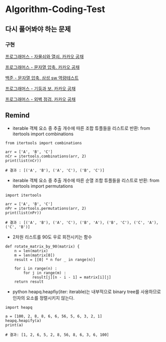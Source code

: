 # Algorithm-Coding-Test

## 다시 풀어봐야 하는 문제

### 구현
[프로그래머스 - 자물쇠와 열쇠. 카카오 공채](https://github.com/Haaae/Algorithm-Coding-Test/blob/master/implementation/%EC%9E%90%EB%AC%BC%EC%87%A0%EC%99%80_%EC%97%B4%EC%87%A0_%ED%94%84%EB%A1%9C%EA%B7%B8%EB%9E%98%EB%A8%B8%EC%8A%A4.py)

[프로그래머스 - 문자열 압축. 카카오 공채](https://github.com/Haaae/Algorithm-Coding-Test/blob/master/implementation/%EB%AC%B8%EC%9E%90%EC%97%B4_%EC%95%95%EC%B6%95_%ED%94%84%EB%A1%9C%EA%B7%B8%EB%9E%98%EB%A8%B8%EC%8A%A4.py)

[백준 - 문자열 압축. 삼성 sw 역량테스트](https://github.com/Haaae/Algorithm-Coding-Test/blob/master/implementation/%EB%B1%80_%EB%B0%B1%EC%A4%80.py)

[프로그래머스 - 기둥과 보. 카카오 공채](https://github.com/Haaae/Algorithm-Coding-Test/blob/master/implementation/%EA%B8%B0%EB%91%A5%EA%B3%BC_%EB%B3%B4.py)

[프로그래머스 - 외벽 점검. 카카오 공채](https://github.com/Haaae/Algorithm-Coding-Test/blob/main/implementation/%EC%99%B8%EB%B2%BD%20%EC%A0%90%EA%B2%80.py)

## Remind

- iterable 객체 요소 중 추출 개수에 따른 조합 튜플들을 리스트로 반환: from itertools import combinations

```
from itertools import combinations

arr = ['A', 'B', 'C']
nCr = itertools.combinations(arr, 2)
print(list(nCr))

# 결과 : [('A', 'B'), ('A', 'C'), ('B', 'C')]
```

- iterable 객체 요소 중 추출 개수에 따른 순열 조합 튜플들을 리스트로 반환: from itertools import permutations

```
import itertools

arr = ['A', 'B', 'C']
nPr = itertools.permutations(arr, 2)
print(list(nPr))

# 결과 : [('A', 'B'), ('A', 'C'), ('B', 'A'), ('B', 'C'), ('C', 'A'), ('C', 'B')]
```


- 2차원 리스트를 90도 우로 회전시키는 함수

```
def rotate_matrix_by_90(matrix) {
    n = len(matrix)
    m = len(matrix[0])
    result = [[0] * n for _ in range(n)]
    
    for i in range(n) :
        for j in range(m) :
            result[j][n - i - 1] = matrix[i][j]
    return result
```

- python heapq.heapfiy(iter: iterable)는 내부적으로 binary tree를 사용하므로 인자의 요소를 정렬시키지 않는다.

```
import heapq

a = [100, 2, 8, 8, 6, 6, 56, 5, 6, 3, 2, 1]
heapq.heapify(a)
print(a)

# 결과: [1, 2, 6, 5, 2, 8, 56, 8, 6, 3, 6, 100]
```